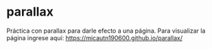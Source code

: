 # parallax
Práctica con parallax para darle efecto a una página. 
Para visualizar la página ingrese aquí: https://micautn190600.github.io/parallax/
